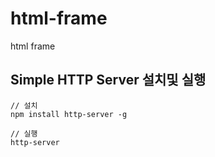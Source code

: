 # html-frame
html frame

## Simple HTTP Server 설치및 실행
```
// 설치
npm install http-server -g

// 실행
http-server
```
